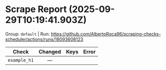 # Scrape Report (2025-09-29T10:19:41.903Z)

Group: `default`  |  Run: https://github.com/AlbertoRoca96/scraping-checks-scheduler/actions/runs/18093608123

| Check | Changed | Keys | Error |
|---|:---:|:--|:--|
| `example_h1` | — |  |  |
